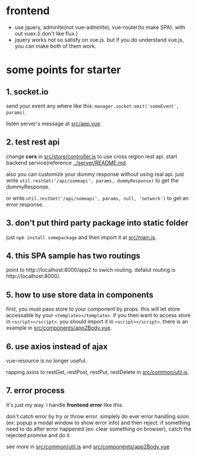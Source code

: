 # frontend

- use jquery, adminlte(not vue-adminlte), vue-router(to make SPA). with out vuex.(i don't like flux.)
- jquery works not so satisfy on vue.js. but if you do understand vue.js, you can make both of them work.

# some points for starter

## 1. socket.io

send your event any where like this: `manager.socket.emit('someEvent', params)`.

listen server's message at [src/app.vue](./src/app.vue).

## 2. test rest api

change **cors** in [src/store/controller.js](./src/store/controller.js) to use cross region rest api. start backend service(reference [../server/README.md](../server/README.md).

also you can customize your dummy response without using real api. just write `util.restGet('/api/someapi', params, dummyResponse)` to get the dummyResponse.

or write `util.restGet('/api/someapi', params, null, 'network')` to get an error response.

## 3. don't put third party package into static folder

just `npm install somepackage` and then import it at [src/main.js](./src/main.js).

## 4. this SPA sample has two routings

point to http://localhost:8000/app2 to swich routing. defalut routing is http://localhost:8000/.

## 5. how to use store data in components

first, you must pass store to your component by props. this will let store accessable by your `<template></template>`. if you then want to access store in `<script></script>`. you should import it in `<script></script>`. there is an example in [src/components/app2Body.vue](./src/components/app2Body.vue).

## 6. use axios instead of ajax

vue-resource is no longer useful.

rapping axios to restGet, restPost, restPut, restDelete in [src/common/util.js](./src/common/util.js).

## 7. error process

it's just my way. i handle **frontend error** like this.

don't catch error by try or throw error. simplely do ever error handling soon (ex: popup a modal window to show error info) and then reject. if something need to do after error happened (ex: clear something on browser), catch the rejected promise and do it.

see more in [src/common/util.js](./src/common/util.js) and [src/components/app2Body.vue](./src/components/app2Body.vue)
